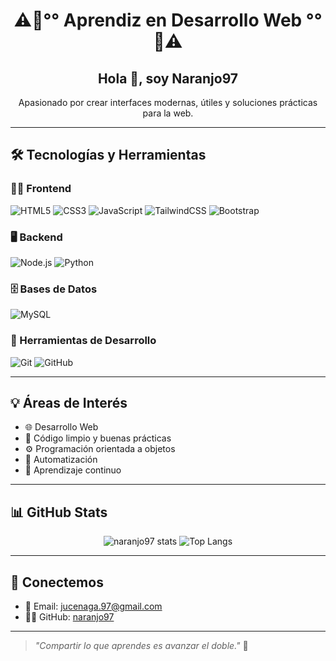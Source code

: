 <h1 align="center">⚠️🚧°° Aprendiz en Desarrollo Web °°🚧⚠️</h1>
<h2 align="center">Hola 👋, soy Naranjo97</h2>
<p align="center">Apasionado por crear interfaces modernas, útiles y soluciones prácticas para la web.</p>

---

## 🛠️ Tecnologías y Herramientas

### 👨‍💻 Frontend
![HTML5](https://img.shields.io/badge/HTML5-E34F26?style=flat&logo=html5&logoColor=white)
![CSS3](https://img.shields.io/badge/CSS3-1572B6?style=flat&logo=css3&logoColor=white)
![JavaScript](https://img.shields.io/badge/JavaScript-F7DF1E?style=flat&logo=javascript&logoColor=black)
![TailwindCSS](https://img.shields.io/badge/TailwindCSS-38B2AC?style=flat&logo=tailwind-css&logoColor=white)
![Bootstrap](https://img.shields.io/badge/Bootstrap-563D7C?style=flat&logo=bootstrap&logoColor=white)

### 🖥️ Backend
![Node.js](https://img.shields.io/badge/Node.js-339933?style=flat&logo=nodedotjs&logoColor=white)
![Python](https://img.shields.io/badge/Python-3776AB?style=flat&logo=python&logoColor=white)

### 🗄️ Bases de Datos
![MySQL](https://img.shields.io/badge/MySQL-4479A1?style=flat&logo=mysql&logoColor=white)

### 🧰 Herramientas de Desarrollo
![Git](https://img.shields.io/badge/Git-F05032?style=flat&logo=git&logoColor=white)
![GitHub](https://img.shields.io/badge/GitHub-181717?style=flat&logo=github&logoColor=white)


---

## 💡 Áreas de Interés

- 🌐 Desarrollo Web 
- 🎯 Código limpio y buenas prácticas
- ⚙️ Programación orientada a objetos
- 🧪 Automatización
- 🧠 Aprendizaje continuo
  

---

## 📊 GitHub Stats

<p align="center">
  <img src="https://github-readme-stats.vercel.app/api?username=naranjo97&show_icons=true&theme=tokyonight" alt="naranjo97 stats"/>
  <img src="https://github-readme-stats.vercel.app/api/top-langs/?username=naranjo97&layout=compact&theme=tokyonight" alt="Top Langs"/>
</p>

---

## 🤝 Conectemos


- 📧 Email: [jucenaga.97@gmail.com](mailto:jucenaga.97@gmail.com)
- 🧑‍💻 GitHub: [naranjo97](https://github.com/naranjo97)

---

> *"Compartir lo que aprendes es avanzar el doble."* 🚀

  
